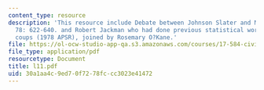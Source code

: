```yaml
---
content_type: resource
description: 'This resource include Debate between Johnson Slater and McGowan 1984.  APSR
  78: 622-640. and Robert Jackman who had done previous statistical work on African
  coups (1978 APSR), joined by Rosemary O?Kane.'
file: https://ol-ocw-studio-app-qa.s3.amazonaws.com/courses/17-584-civil-military-relations-spring-2003/30a1aa4c9ed70f7278fccc3023e41472_l11.pdf
file_type: application/pdf
resourcetype: Document
title: l11.pdf
uid: 30a1aa4c-9ed7-0f72-78fc-cc3023e41472
---
```

